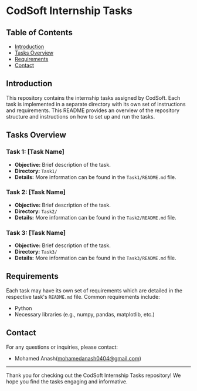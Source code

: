 # CodSoft Internship Tasks

## Table of Contents
- [Introduction](#introduction)
- [Tasks Overview](#tasks-overview)
- [Requirements](#requirements)
- [Contact](#contact)

## Introduction
This repository contains the internship tasks assigned by CodSoft. Each task is implemented in a separate directory with its own set of instructions and requirements. This README provides an overview of the repository structure and instructions on how to set up and run the tasks.

## Tasks Overview
### Task 1: [Task Name]
- **Objective:** Brief description of the task.
- **Directory:** `Task1/`
- **Details:** More information can be found in the `Task1/README.md` file.

### Task 2: [Task Name]
- **Objective:** Brief description of the task.
- **Directory:** `Task2/`
- **Details:** More information can be found in the `Task2/README.md` file.

### Task 3: [Task Name]
- **Objective:** Brief description of the task.
- **Directory:** `Task3/`
- **Details:** More information can be found in the `Task3/README.md` file.

## Requirements
Each task may have its own set of requirements which are detailed in the respective task's `README.md` file. Common requirements include:
- Python
- Necessary libraries (e.g., numpy, pandas, matplotlib, etc.)


## Contact
For any questions or inquiries, please contact:
- Mohamed Anash(mohamedanash0404@gmail.com)

---

Thank you for checking out the CodSoft Internship Tasks repository! We hope you find the tasks engaging and informative.
